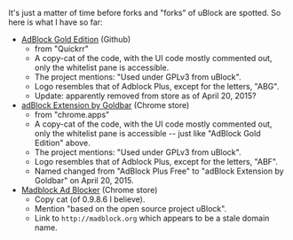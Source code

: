 It's just a matter of time before forks and "forks" of uBlock are spotted. So here is what I have so far:

- [AdBlock Gold Edition](https://github.com/GoldbarVentures/adblock-gold-edition) (Github)
    - from "Quickrr"
    - A copy-cat of the code, with the UI code mostly commented out, only the whitelist pane is accessible.
    - The project mentions: "Used under GPLv3 from uBlock".
    - Logo resembles that of Adblock Plus, except for the letters, "ABG".
    - Update: apparently removed from store as of April 20, 2015?
- [adBlock Extension by Goldbar](https://chrome.google.com/webstore/detail/adblock-extension-by-gold/blabcjmaafmcbofhmjlpeehcmpdlgibo) (Chrome store)
    - from "chrome.apps"
    - A copy-cat of the code, with the UI code mostly commented out, only the whitelist pane is accessible -- just like "AdBlock Gold Edition" above.
    - The project mentions: "Used under GPLv3 from uBlock".
    - Logo resembles that of Adblock Plus, except for the letters, "ABF".
    - Named changed from "AdBlock Plus Free" to "adBlock Extension by Goldbar" on April 20, 2015.
- [Madblock Ad Blocker](https://chrome.google.com/webstore/detail/madblock-ad-blocker/lhbfhcbgmodeoikiccebpomdmkcccaem) (Chrome store)
    - Copy cat (of 0.9.8.6 I believe).
    - Mention "based on the open source project uBlock".
    - Link to `http://madblock.org` which appears to be a stale domain name.